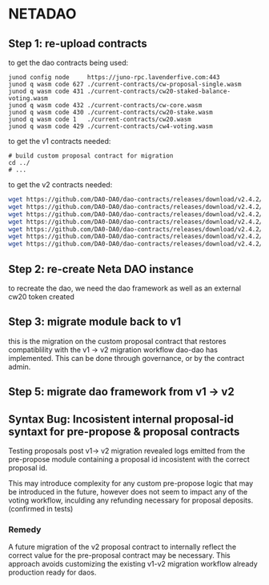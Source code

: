 # NETADAO 

## Step 1: re-upload contracts
to get the dao contracts being used:
```
junod config node     https://juno-rpc.lavenderfive.com:443
junod q wasm code 627 ./current-contracts/cw-proposal-single.wasm
junod q wasm code 431 ./current-contracts/cw20-staked-balance-voting.wasm
junod q wasm code 432 ./current-contracts/cw-core.wasm
junod q wasm code 430 ./current-contracts/cw20-stake.wasm
junod q wasm code 1   ./current-contracts/cw20.wasm
junod q wasm code 429 ./current-contracts/cw4-voting.wasm
```
to get the v1 contracts needed:
```
# build custom proposal contract for migration
cd ../
# ...

```
to get the v2 contracts needed:
```sh
wget https://github.com/DA0-DA0/dao-contracts/releases/download/v2.4.2/cw20_stake.wasm 
wget https://github.com/DA0-DA0/dao-contracts/releases/download/v2.4.2/dao_dao_core.wasm 
wget https://github.com/DA0-DA0/dao-contracts/releases/download/v2.4.2/dao_migrator.wasm 
wget https://github.com/DA0-DA0/dao-contracts/releases/download/v2.4.2/dao_pre_propose_single.wasm
wget https://github.com/DA0-DA0/dao-contracts/releases/download/v2.4.2/dao_proposal_single.wasm 
wget https://github.com/DA0-DA0/dao-contracts/releases/download/v2.4.2/dao_voting_cw20_staked.wasm 
wget https://github.com/DA0-DA0/dao-contracts/releases/download/v2.4.2/dao_voting_cw4.wasm 
```
## Step 2: re-create Neta DAO instance
to recreate the dao, we need the dao framework as well as an external cw20 token created

## Step 3: migrate module back to v1
this is the migration on the custom proposal contract that restores compatiblility with the v1 -> v2 migration workflow dao-dao has implemented. This can be done through governance, or by the contract admin.

## Step 5: migrate dao framework from v1 -> v2

## Syntax Bug: Incosistent internal proposal-id syntaxt for pre-propose & proposal contracts

Testing proposals post v1-> v2 migration revealed logs emitted from the pre-propose module containing a proposal id incosistent with the correct proposal id. 

This may introduce complexity for any custom pre-propose logic that may be introduced in the future, however does not seem to impact any of the voting workflow, inculding any refunding necessary for proposal deposits. (confirmed in tests)

### Remedy 
A future migration of the v2 proposal contract to internally reflect the correct value for the pre-proposal contract may be necessary. This approach avoids customizing the existing v1-v2 migration workflow already production ready for daos. 